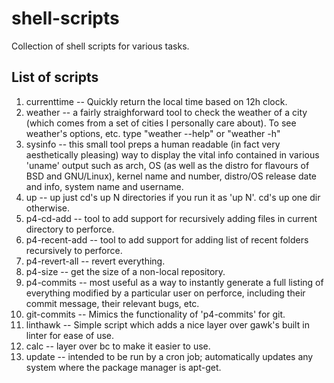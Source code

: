 # shell-scripts
Collection of shell scripts for various tasks.

## List of scripts
  1) currenttime -- Quickly return the local time based on 12h clock.
  2) weather -- a fairly straighforward tool to check the weather of a city (which comes from a set of cities I personally care about). To see weather's options, etc. type "weather --help" or "weather -h"
  3) sysinfo -- this small tool preps a human readable (in fact very aesthetically pleasing) way to display the vital info contained in various 'uname' output such as arch, OS (as well as the distro for flavours of BSD and GNU/Linux), kernel name and number, distro/OS release date and info, system name and username.
  4) up -- up just cd's up N directories if you run it as 'up N'. cd's up one dir otherwise.
  5) p4-cd-add -- tool to add support for recursively adding files in current directory to perforce.
  6) p4-recent-add -- tool to add support for adding list of recent folders recursively to perforce.
  7) p4-revert-all -- revert everything.
  9) p4-size -- get the size of a non-local repository.
  10) p4-commits -- most useful as a way to instantly generate a full listing of everything modified by a particular user on perforce, including their commit message, their relevant bugs, etc.
  11) git-commits -- Mimics the functionality of 'p4-commits' for git.
  12) linthawk -- Simple script which adds a nice layer over gawk's built in linter for ease of use.
  13) calc -- layer over bc to make it easier to use.
  14) update -- intended to be run by a cron job; automatically updates any system where the package manager is apt-get.
